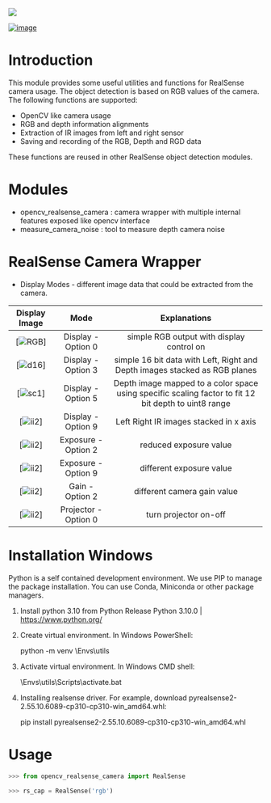 ![](data/show_examples.jpg)

[![image](https://img.shields.io/pypi/v/scikit-spatial.svg)](https://pypi.python.org/pypi/scikit-spatial)



# Introduction

This module provides some useful utilities and functions for RealSense camera usage.
The object detection is based on RGB values of the camera.
The following functions are supported:

-   OpenCV like camera usage
-   RGB and depth information alignments
-   Extraction of IR images from left and right sensor
-   Saving and recording of the RGB, Depth and RGD data

These functions are reused in other RealSense object detection modules.


# Modules

- opencv_realsense_camera : camera wrapper with multiple internal features exposed like opencv interface 
- measure_camera_noise    : tool to measure depth camera noise


# RealSense Camera Wrapper

-  Display Modes - different image data that could be extracted from the camera. 

Display Image   | Mode |  Explanations | 
:------------: |  :----------: | :----------: | 
[![RGB](utils/doc/cam_rgb_d.jpg)] | Display - Option 0 | simple RGB output with display control on | 
[![d16](utils/doc/cam_d_3.jpg)] |   Display -Option 3 | simple 16  bit data with Left, Right and Depth images stacked as RGB planes | 
[![sc1](utils/doc/cam_d_5.jpg)] |   Display - Option 5 | Depth image mapped to a color space using specific scaling factor to fit 12 bit depth to uint8 range | 
[![ii2](utils/doc/cam_d_9.jpg)] |   Display - Option 9 | Left Right IR images stacked in x axis | 
[![ii2](utils/doc/cam_e_2.jpg)] |   Exposure - Option 2 | reduced exposure value | 
[![ii2](utils/doc/cam_e_9.jpg)] |   Exposure - Option 9 | different exposure value | 
[![ii2](utils/doc/cam_g_2.jpg)] |   Gain - Option 2 | different camera gain value | 
[![ii2](utils/doc/cam_p_0.jpg)] |   Projector - Option 0 | turn projector on-off | 


# Installation Windows

Python is a self contained development environment. We use PIP to manage the package installation.
You can use Conda, Miniconda or other package managers.

1. Install python 3.10 from Python Release Python 3.10.0 | <https://www.python.org/>

2. Create virtual environment. In Windows PowerShell:

    python -m venv <your path>\Envs\utils

3. Activate virtual environment. In Windows CMD shell:

    <your path>\Envs\utils\Scripts\activate.bat

4. Installing realsense driver. For example, download pyrealsense2-2.55.10.6089-cp310-cp310-win_amd64.whl:

    pip install pyrealsense2-2.55.10.6089-cp310-cp310-win_amd64.whl


# Usage

```py
>>> from opencv_realsense_camera import RealSense

>>> rs_cap = RealSense('rgb')

```